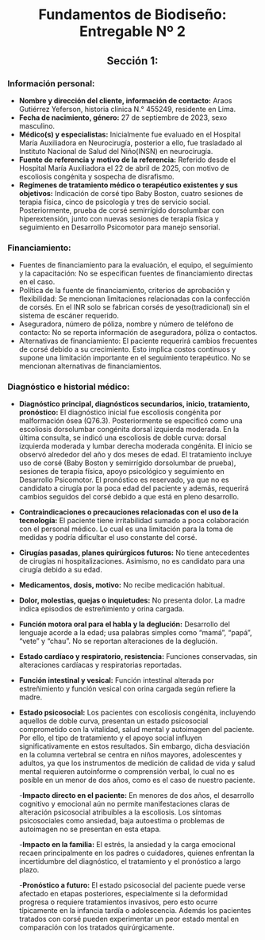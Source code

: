 <div align="center">

# Fundamentos de Biodiseño: Entregable Nº 2 

</div>
<div align="center">
  
## Sección 1:
</div>

### Información personal:
- **Nombre y dirección del cliente, información de contacto:** Araos Gutiérrez Yeferson, historia clínica N.° 455249, residente en Lima.
- **Fecha de nacimiento, género:** 27 de septiembre de 2023, sexo masculino.
- **Médico(s) y especialistas:** Inicialmente fue evaluado en el Hospital María Auxiliadora en Neurocirugía, posterior a ello, fue trasladado al Instituto Nacional de Salud del Niño(INSN) en neurocirugía.
- **Fuente de referencia y motivo de la referencia:** Referido desde el Hospital María Auxiliadora el 22 de abril de 2025, con motivo de escoliosis congénita y sospecha de disrafismo.
- **Regímenes de tratamiento médico o terapéutico existentes y sus objetivos:** Indicación de corsé tipo Baby Boston, cuatro sesiones de terapia física, cinco de psicología y tres de servicio social. Posteriormente, prueba de corsé semirrígido dorsolumbar con hiperextensión, junto con nuevas sesiones de terapia física y seguimiento en Desarrollo Psicomotor para manejo sensorial.
### Financiamiento:
- Fuentes de financiamiento para la evaluación, el equipo, el seguimiento y la capacitación: No se especifican fuentes de financiamiento directas en el caso.
- Política de la fuente de financiamiento, criterios de aprobación y flexibilidad: Se mencionan limitaciones relacionadas con la confección de corsés. En el INR solo se fabrican corsés de yeso(tradicional) sin el sistema de escáner requerido.
- Aseguradora, número de póliza, nombre y número de teléfono de contacto: No se reporta información de aseguradora, póliza o contactos.
- Alternativas de financiamiento: El paciente requerirá cambios frecuentes de corsé debido a su crecimiento. Esto implica costos continuos y supone una limitación importante en el seguimiento terapéutico. No se mencionan alternativas de financiamientos.
### Diagnóstico e historial médico:
- **Diagnóstico principal, diagnósticos secundarios, inicio, tratamiento, pronóstico:** El diagnóstico inicial fue escoliosis congénita por malformación ósea (Q76.3). Posteriormente se especificó como una escoliosis dorsolumbar congénita dorsal izquierda moderada. En la última consulta, se indicó una escoliosis de doble curva: dorsal izquierda moderada y lumbar derecha moderada congénita. El inicio se observó alrededor del año y dos meses de edad. El tratamiento incluye uso de corsé (Baby Boston y semirrígido dorsolumbar de prueba), sesiones de terapia física, apoyo psicológico y seguimiento en Desarrollo Psicomotor. El pronóstico es reservado, ya que no es candidato a cirugía por la poca edad del paciente y además, requerirá cambios seguidos del corsé debido a que está en pleno desarrollo.

- **Contraindicaciones o precauciones relacionadas con el uso de la tecnología:** El paciente tiene irritabilidad sumado a poca colaboración con el personal médico. Lo cual es una limitación para la toma de medidas y podría dificultar el uso constante del corsé.
- **Cirugías pasadas, planes quirúrgicos futuros:** No tiene antecedentes de cirugías ni hospitalizaciones. Asimismo, no es candidato para una cirugía debido a su edad.
- **Medicamentos, dosis, motivo:** No recibe medicación habitual.
- **Dolor, molestias, quejas o inquietudes:** No presenta dolor. La madre indica episodios de estreñimiento y orina cargada.
- **Función motora oral para el habla y la deglución:** Desarrollo del lenguaje acorde a la edad; usa palabras simples como “mamá”, “papá”, “vete” y “chau”. No se reportan alteraciones de la deglución.
- **Estado cardíaco y respiratorio, resistencia:** Funciones conservadas, sin alteraciones cardíacas y respiratorias reportadas.
- **Función intestinal y vesical:** Función intestinal alterada por estreñimiento y función vesical con orina cargada según refiere la madre.
- **Estado psicosocial:** Los pacientes con escoliosis congénita, incluyendo aquellos de doble curva, presentan un estado psicosocial comprometido con la  vitalidad, salud mental y autoimagen del paciente. Por ello, el tipo de tratamiento y el apoyo social influyen significativamente en estos resultados. Sin embargo, dicha desviación en la columna vertebral se centra en niños mayores, adolescentes y adultos, ya que los instrumentos de medición de calidad de vida y salud mental requieren autoinforme o comprensión verbal, lo cual no es posible en un menor de dos años, como es el caso de nuestro paciente.
  
  -**Impacto directo en el paciente:** En menores de dos años, el desarrollo cognitivo y emocional aún no permite manifestaciones claras de alteración psicosocial atribuibles a la escoliosis. Los síntomas psicosociales como ansiedad, baja autoestima o problemas de autoimagen no se presentan en esta etapa.
  
  -**Impacto en la familia:** El estrés, la ansiedad y la carga emocional recaen principalmente en los padres o cuidadores, quienes enfrentan la incertidumbre del diagnóstico, el tratamiento y el pronóstico a largo plazo.
  
  -**Pronóstico a futuro:** El estado psicosocial del paciente puede verse afectado en etapas posteriores, especialmente si la deformidad progresa o requiere tratamientos invasivos, pero esto ocurre típicamente en la infancia tardía o adolescencia. Además los pacientes tratados con corsé pueden experimentar un peor estado mental en comparación con los tratados quirúrgicamente.


